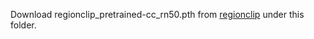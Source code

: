 Download regionclip_pretrained-cc_rn50.pth from [regionclip](https://drive.google.com/drive/folders/1YTiJJ4sAqHGj-_viiUyuADOdvlHsoub9) under this folder.